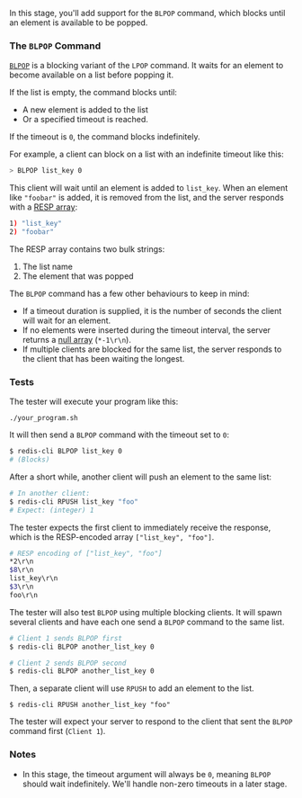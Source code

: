 In this stage, you'll add support for the `BLPOP` command, which blocks until an element is available to be popped.

### The `BLPOP` Command

[`BLPOP`](https://redis.io/docs/latest/commands/blpop/) is a blocking variant of the `LPOP` command. It waits for an element to become available on a list before popping it.

If the list is empty, the command blocks until:

- A new element is added to the list
- Or a specified timeout is reached.
  
If the timeout is `0`, the command blocks indefinitely.

For example, a client can block on a list with an indefinite timeout like this:

```bash
> BLPOP list_key 0
```

This client will wait until an element is added to `list_key`. When an element like `"foobar"` is added, it is removed from the list, and the server responds with a [RESP array](https://redis.io/docs/latest/develop/reference/protocol-spec/#arrays):

```bash
1) "list_key"
2) "foobar"
```

The RESP array contains two bulk strings:
1. The list name
2. The element that was popped

The `BLPOP` command has a few other behaviours to keep in mind:

- If a timeout duration is supplied, it is the number of seconds the client will wait for an element. 
- If no elements were inserted during the timeout interval, the server returns a [null array](https://redis.io/docs/latest/develop/reference/protocol-spec/#null-arrays) (`*-1\r\n`).
- If multiple clients are blocked for the same list, the server responds to the client that has been waiting the longest.

### Tests

The tester will execute your program like this:

```
./your_program.sh
```

It will then send a `BLPOP` command with the timeout set to `0`:

```bash
$ redis-cli BLPOP list_key 0
# (Blocks)
```

After a short while, another client will push an element to the same list:

```bash
# In another client:
$ redis-cli RPUSH list_key "foo"
# Expect: (integer) 1
```

The tester expects the first client to immediately receive the response, which is the RESP-encoded array `["list_key", "foo"]`.

```bash
# RESP encoding of ["list_key", "foo"]
*2\r\n
$8\r\n
list_key\r\n
$3\r\n
foo\r\n
```

The tester will also test `BLPOP` using multiple blocking clients. It will spawn several clients and have each one send a `BLPOP` command to the same list.

```bash
# Client 1 sends BLPOP first
$ redis-cli BLPOP another_list_key 0

# Client 2 sends BLPOP second
$ redis-cli BLPOP another_list_key 0
```

Then, a separate client will use `RPUSH` to add an element to the list.

```
$ redis-cli RPUSH another_list_key "foo"
```

The tester will expect your server to respond to the client that sent the `BLPOP` command first (`Client 1`).

### Notes

- In this stage, the timeout argument will always be `0`, meaning `BLPOP` should wait indefinitely. We'll handle non-zero timeouts in a later stage.
